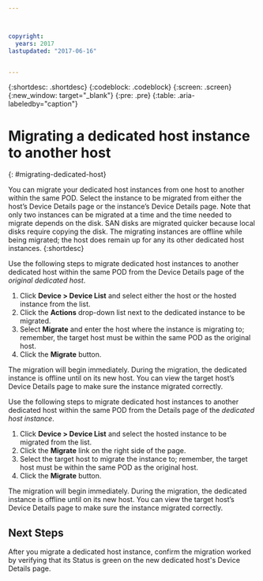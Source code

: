 ```yaml
---



copyright:
  years: 2017
lastupdated: "2017-06-16"


---
```


{:shortdesc: .shortdesc}
{:codeblock: .codeblock}
{:screen: .screen}
{:new_window: target="_blank"}
{:pre: .pre}
{:table: .aria-labeledby="caption"}


# Migrating a dedicated host instance to another host
{: #migrating-dedicated-host}

You can migrate your dedicated host instances from one host to another within the same POD. Select the instance to be migrated from either the host’s Device Details page or the instance’s Device Details page. Note that only two instances can be migrated at a time and the time needed to migrate depends on the disk. SAN disks are migrated quicker because local disks require copying the disk. The migrating instances are offline while being migrated; the host does remain up for any its other dedicated host instances.
{:shortdesc}

Use the following steps to migrate dedicated host instances to another dedicated host within the same POD from the Device Details page of the *original dedicated host*. 

1.	Click **Device > Device List** and select either the host or the hosted instance from the list.
2.	Click the **Actions** drop-down list next to the dedicated instance to be migrated.
3.	Select **Migrate** and enter the host where the instance is migrating to; remember, the target host must be within the same POD as the original host.
4.	Click the **Migrate** button. 

The migration will begin immediately. During the migration, the dedicated instance is offline until on its new host. You can view the target host’s Device Details page to make sure the instance migrated correctly.

Use the following steps to migrate dedicated host instances to another dedicated host within the same POD from the Details page of the *dedicated host instance*.

1. Click **Device > Device List** and select the hosted instance to be migrated from the list.
2. Click the **Migrate** link on the right side of the page.
3. Select the target host to migrate the instance to; remember, the target host must be within the same POD as the original host.
4. Click the **Migrate** button.

The migration will begin immediately. During the migration, the dedicated instance is offline until on its new host. You can view the target host’s Device Details page to make sure the instance migrated correctly.

## Next Steps
After you migrate a dedicated host instance, confirm the migration worked by verifying that its Status is green on the new dedicated host's Device Details page.
